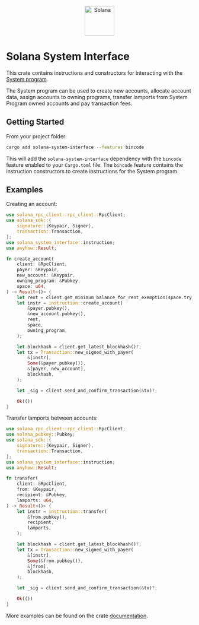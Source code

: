 <p align="center">
  <a href="https://solana.com">
    <img alt="Solana" src="https://github.com/user-attachments/assets/534af75d-6347-48dc-8943-129423b2ba63" height="80" />
  </a>
</p>

# Solana System Interface

This crate contains instructions and constructors for interacting with the [System program](https://docs.solanalabs.com/runtime/programs#system-program).

The System program can be used to create new accounts, allocate account data, assign accounts to owning programs, transfer lamports from System Program owned accounts and pay transaction fees.

## Getting Started

From your project folder:

```bash
cargo add solana-system-interface --features bincode
```

This will add the `solana-system-interface` dependency with the `bincode` feature enabled to your `Cargo.toml` file. The `bincode` feature contains the instruction constructors to create instructions for the System program.

## Examples

Creating an account:

```rust
use solana_rpc_client::rpc_client::RpcClient;
use solana_sdk::{
    signature::{Keypair, Signer},
    transaction::Transaction,
};
use solana_system_interface::instruction;
use anyhow::Result;

fn create_account(
    client: &RpcClient,
    payer: &Keypair,
    new_account: &Keypair,
    owning_program: &Pubkey,
    space: u64,
) -> Result<()> {
    let rent = client.get_minimum_balance_for_rent_exemption(space.try_into()?)?;
    let instr = instruction::create_account(
        &payer.pubkey(),
        &new_account.pubkey(),
        rent,
        space,
        owning_program,
    );

    let blockhash = client.get_latest_blockhash()?;
    let tx = Transaction::new_signed_with_payer(
        &[instr],
        Some(&payer.pubkey()),
        &[payer, new_account],
        blockhash,
    );

    let _sig = client.send_and_confirm_transaction(&tx)?;

    Ok(())
}
```

Transfer lamports between accounts:

```rust
use solana_rpc_client::rpc_client::RpcClient;
use solana_pubkey::Pubkey;
use solana_sdk::{
    signature::{Keypair, Signer},
    transaction::Transaction,
};
use solana_system_interface::instruction;
use anyhow::Result;

fn transfer(
    client: &RpcClient,
    from: &Keypair,
    recipient: &Pubkey,
    lamports: u64,
) -> Result<()> {
    let instr = instruction::transfer(
        &from.pubkey(),
        recipient,
        lamports,
    );

    let blockhash = client.get_latest_blockhash()?;
    let tx = Transaction::new_signed_with_payer(
        &[instr],
        Some(&from.pubkey()),
        &[from],
        blockhash,
    );

    let _sig = client.send_and_confirm_transaction(&tx)?;

    Ok(())
}
```

More examples can be found on the crate [documentation](https://docs.rs/solana-system-interface/latest/solana-system-interface/).
